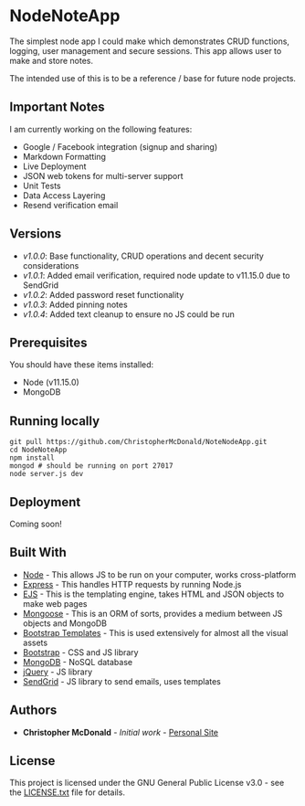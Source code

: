 # NodeNoteApp

The simplest node app I could make which demonstrates CRUD functions, logging, user management and secure sessions. This app allows user to make and store notes.

The intended use of this is to be a reference / base for future node projects.

## Important Notes

I am currently working on the following features:
- Google / Facebook integration (signup and sharing)
- Markdown Formatting
- Live Deployment
- JSON web tokens for multi-server support
- Unit Tests
- Data Access Layering
- Resend verification email

## Versions

- *v1.0.0*: Base functionality, CRUD operations and decent security considerations
- *v1.0.1*: Added email verification, required node update to v11.15.0 due to SendGrid
- *v1.0.2*: Added password reset functionality
- *v1.0.3*: Added pinning notes
- *v1.0.4*: Added text cleanup to ensure no JS could be run

## Prerequisites

You should have these items installed:
- Node (v11.15.0)
- MongoDB

## Running locally

```
git pull https://github.com/ChristopherMcDonald/NoteNodeApp.git
cd NodeNoteApp
npm install
mongod # should be running on port 27017
node server.js dev
```

## Deployment

Coming soon!

## Built With

* [Node](https://nodejs.org/en/) - This allows JS to be run on your computer, works cross-platform
* [Express](https://expressjs.com) - This handles HTTP requests by running Node.js
* [EJS](https://ejs.co) - This is the templating engine, takes HTML and JSON objects to make web pages
* [Mongoose](https://mongoosejs.com) - This is an ORM of sorts, provides a medium between JS objects and MongoDB
* [Bootstrap Templates](https://startbootstrap.com/themes/) - This is used extensively for almost all the visual assets
* [Bootstrap](https://getbootstrap.com) - CSS and JS library
* [MongoDB](https://www.mongodb.com) - NoSQL database
* [jQuery](https://jquery.com) - JS library
* [SendGrid](https://sendgrid.com) - JS library to send emails, uses templates

## Authors

* **Christopher McDonald** - *Initial work* - [Personal Site](https://christophermcdonald.me)

## License

This project is licensed under the GNU General Public License v3.0 - see the [LICENSE.txt](LICENSE.txt) file for details.
